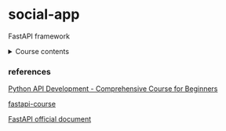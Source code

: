 # social-app
FastAPI framework

<details><summary>Course contents</summary>
<p>
- Intro
- Project Overview
- Mac Python Installation
- Mac VS Code install and setup
- Windows Python Installation
- Windows VS Code install and setup
- Python virtual Env Basics
- Virtual Env on windows
- Virtual Env on Mac
- Install dependencies w/ pip
- Starting FastAPI
- Path Operations
- Intro toman
- HTTP Requests
- Schema Validation with Pydantic
- CRUD Operations
- Storing in Array
- Creating
- Postman Collections & saving requests
- Retrieve One
- Path order Matters
- Changing response Status Codes
- Deleting
- Updating
- Automatic Documentation
- Python packages
- Database Intro
- Postgres Windows Install
- Postgres Mac Install
- Database Schema & Tables
- Managing Postgres with PgAdmin GUI
- Your first SQL Query
- Filter results with "where"
- SQL Operators
- IN
- Pattern matching with LIKE
- Ordering Results
- LIMIT & OFFSET
- Modifying Data
- Setup App Database
- Connecting to database w/ Python
- Database CRUD
- ORM intro
- SQLALCHEMY setup
- Adding CreatedAt Column
- Get All
- Create
- Get by ID
- Delete
- Update
- Pydantic vs ORM Models
- Pydantic Models Deep Dive
- Response Model
- Creating Users Table
- User Registration Path Operation
- Hashing Passwords
- Refractor Hashing Logic
- Get User by ID
- FastAPI Routers
- Router Prefix
- Router Tags
- JWT Token Basics
- Login Process  
- Creating Token
- OAuth2 PasswordRequestForm
- Verify user is Logged In
- Fixing Bugs
- Protecting Routes
- Test Expired Token
- Fetching User in Protected Routes
- Postman advanced Features
- SQL Relationship Basics
- Postgres Foreign Keys
- SQLAlchemy Foreign Keys
- Update Schema to include User
- Assigning Owner id when creating new
- Delete and Update only your own
- Only Retrieving Logged in User's
- Sqlalchemy Relationships
- Query Parameters
- Cleanup our main.py file
- Env Variables
- Vote/Like Theory
- Votes Table
- Votes Sqlalchemy
- Votes Route
- SQL Joins
- Joins in SqlAlchemy
- Get One with Joins
- What is a database migration tool
- Alembic Setup
- Disable SqlAlchemy create Engine
- What is CORS?
- Git PreReqs
- Git Install
- Github
- Heroku intro
- Create Heroku App
- Heroku procfile
- Adding a Postgres database
- Env Variables in Heroku
- Alembic migrations on Heroku Postgres instance
- Pushing changed to production
- Create an Ubuntu VM
- Update packages
- Install Python
- Install Postgres & setup password
- Postgres Config
- Create new user and setup python evironment
- Env Variables
- Alembic migrations on production database
- Gunicorn
- Creating a Systemd service
- NGINX
- Setting up Domain name
- SSL/HTTPS
- NGINX enable
- Firewall
- Pushing code changes to Production
- Dockerfile
- Docker Compose
- Postgres Container
- Bind Mounts
- Dockerhub
- Production vs Development
- Testing Intro
- Writing your first test
- The -s & -v flags
- Testing more functions
- Parametrize
- Testing Classes
- Fixtures
- Combining Fixtures + Parametrize
- Testing Exceptions
- FastAPI TestClient
- Pytest flags
- Test create user
- Setup testing database
- Create & destroy database after each test
- More Fixtures to handle database interaction
- Trailing slashes in path
- Fixture scope
- Test user fixture
- Test/validate token
- Conftest.py
- Testing
- CI/CD intro
- Github Actions
- Creating Jobs
- setup python/dependencies/pytest
- Env variables
- Github Secrets
- Testing database
- Building Docker images
- Deploy to heroku
- Failing tests in pipeline
- Deploy to Ubuntu
</p>
</details>

### references

[Python API Development - Comprehensive Course for Beginners](https://www.youtube.com/watch?v=0sOvCWFmrtA)

[fastapi-course](https://github.com/Sanjeev-Thiyagarajan/fastapi-course)

[FastAPI official document]()